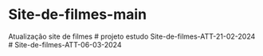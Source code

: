 # Site-de-filmes-main
 Atualização site de filmes 
#   projeto estudo S i t e - d e - f i l m e s - A T T - 2 1 - 0 2 - 2 0 2 4 
 
 
#   S i t e - d e - f i l m e s - A T T - 0 6 - 0 3 - 2 0 2 4  
 